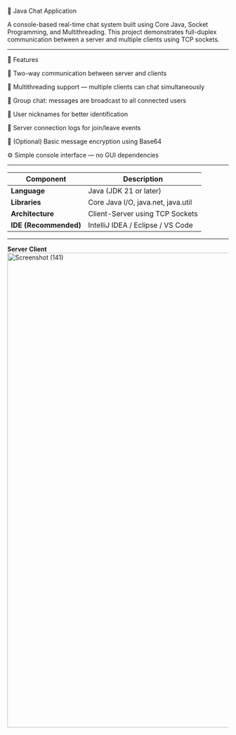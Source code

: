 

💬 Java Chat Application

A console-based real-time chat system built using Core Java, Socket Programming, and Multithreading.
This project demonstrates full-duplex communication between a server and multiple clients using TCP sockets.

---
🚀 Features

🧠 Two-way communication between server and clients

🧵 Multithreading support — multiple clients can chat simultaneously

💬 Group chat: messages are broadcast to all connected users

👤 User nicknames for better identification

📜 Server connection logs for join/leave events

🔐 (Optional) Basic message encryption using Base64

⚙️ Simple console interface — no GUI dependencies


---
| Component             | Description                        |
| --------------------- | ---------------------------------- |
| **Language**          | Java (JDK 21 or later)             |
| **Libraries**         | Core Java I/O, java.net, java.util |
| **Architecture**      | Client-Server using TCP Sockets    |
| **IDE (Recommended)** | IntelliJ IDEA / Eclipse / VS Code  |


---
  **Server**                                                         **Client**
<img width="1920" height="1080" alt="Screenshot (141)" src="https://github.com/user-attachments/assets/9ad728d7-e4a1-45b2-9cd2-f9236a0caeee" />

